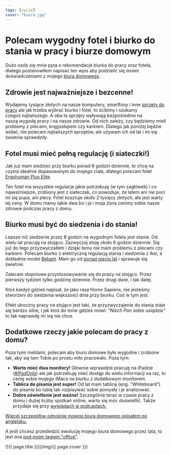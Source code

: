 ```yaml
---
tags: [zycie]
cover: "biuro.jpg"
---
```


# Polecam wygodny fotel i biurko do stania w pracy i biurze domowym

Dużo osób się mnie pyta o rekomendacje biurka do pracy oraz fotela, dlatego postanowiłem napisać ten wpis aby podzielić się moimi doświadczeniami z mojego [biura domowego](/office).

<!--More-->

## Zdrowie jest najważniejsze i bezcenne!

Wydajemy tysiące złotych na nasze komputery, smartfony i inne [sprzęty do pracy](/pl/imagazine) ale jak trzeba wybrać biurko i fotel, to ścibimy i szukamy czegoś najtańszego. A oba te sprzęty wpływają bezpośrednio na naszą wygodę pracy i na nasze zdrowie. Od nich zależy, czy będziemy mieli problemy z plecami, kręgosłupem czy karkiem. Dlatego jak poniżej będzie widać, nie polecam najtańszych sprzętów, ale używam ich od lat i mi się świetnie sprawdziły.

## Fotel musi mieć pełną regulację (i siateczki!)

Jak już mam siedzieć przy biurku ponad 8 godzin dziennie, to chcę na czymś idealnie dopasowanym do mojego ciała, dlatego polecam fotel [Ergohuman Plus Elite](https://www.centrumkrzesel.pl/fotel-ergohuman-plus-elite-bs-kmd31/3294/p).

Ten fotel ma wszystkie regulacje jakie potrzebuję (w tym zagłówek) i co najważniejsze, zrobiony jest z siateczek, co powoduje, że latem ani nie poci mi się pupa, ani plecy. Fotel kosztuje około 2 tysięcy złotych, ale jest warty tej ceny. W domu mamy takie dwa bo i ja i moja żona cenimy sobie nasze zdrowie podczas pracy z domu.

## Biurko musi być do siedzenia i do stania!

Lepsze niż siedzenie przez 8 godzin na wygodnym fotelu jest stanie. Od wielu lat pracuję na stojąco. Zazwyczaj stoję około 6 godzin dziennie. Się już do tego przyzwyczaiłem i dzięki temu nie mam problemu z plecami czy karkiem. Polecam biurko z elektryczną regulacją stania i siedzenia z Ikei, a dokładnie model [Bekant](https://www.ikea.com/pl/pl/p/bekant-biurko-z-regulacja-wysokosci-bialy-czarny-s09022521/). Mam go od [ponad pięciu lat](/homeoffice2015/) i sprawuje się świetnie.

Zalecam stopniowe przystosowywanie się do pracy na stojąco. Przez pierwszy tydzień tylko godzinę dziennie. Przez drugi dwie, i tak dalej.

Ktoś kiedyś gdzieś napisał, że jako rasa Homo Sapiens, nie jesteśmy stworzeni do siedzenia większości dnia przy biurku. Coś w tym jest.

Efekt uboczny pracy na stojąco jest taki, że przyzwyczajenie do stania staje się bardzo silne, i jak ktoś do mnie gdzieś mówi: *"Niech Pan sobie usiądzie"* to tak naprawdę mi się nie chce.

## Dodatkowe rzeczy jakie polecam do pracy z domu?

Poza tymi meblami, polecam aby biuro domowe było wygodne i zrobione tak, aby się tam Tobie po prostu miło pracowało. Poza tym:

- **Warto mieć dwa monitory!** Głównie wprawdzie pracuję na iPadzie ([#iPadOnly](/ipadonly)) ale jak potrzebuję mieć dostęp do wielu informacji na raz, to cenię sobie mojego iMaca na biurku z dodatkowym monitorem.
- **Tablica do pisania jest super!** Od lat mam tablicę (ang. "Whiteboard") do pisania bo lubię tak rozpisywać sobie pomysły i je analizować.
- **Dobre oświetlenie jest ważne!** Szczególnie teraz w czasie pracy z domu i dużej liczby spotkań online, warto się móc doświetlić. Także przydaje się przy [wywiadach w podcastach.](/pl/gosc/)

[Więcej szczegółów odnośnie mojego biura domowego opisałem po angielsku.](/office/)

A jeśli chcesz prześledzić ewolucję mojego biura domowego przez lata, to jest ona [pod moim tagiem "office"](/office).

![{{ page.title }}](/img/{{ page.cover }})

[n]: https://michael.gratis/nozbe_pl